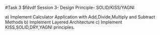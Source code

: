 #Task 3
$fdvdf
Session 3- Design Principle- SOLID/KISS/YAGNI 

a) Implement Calculator Application with Add,Divide,Multiply and Subtract Methods
b) Implement Layered Architecture
c) Implement KISS,SOLID,DRY,YAGNI principles.
